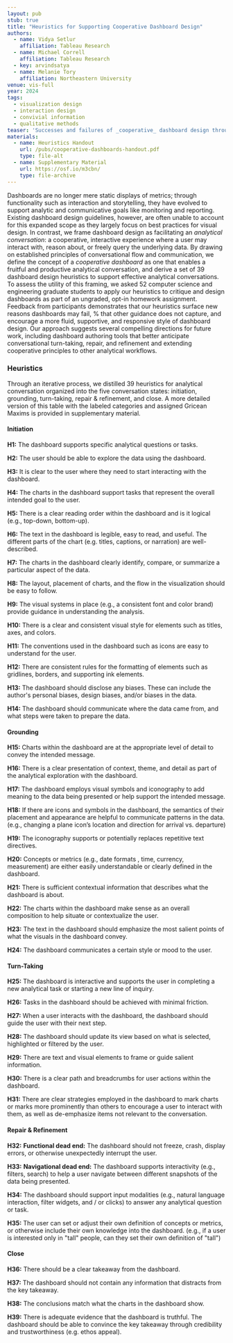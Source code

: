 ```yaml
---
layout: pub
stub: true
title: "Heuristics for Supporting Cooperative Dashboard Design"
authors:
  - name: Vidya Setlur
    affiliation: Tableau Research
  - name: Michael Correll
    affiliation: Tableau Research
  - key: arvindsatya
  - name: Melanie Tory
    affiliation: Northeastern University
venue: vis-full
year: 2024
tags:
  - visualization design
  - interaction design
  - convivial information
  - qualitative methods
teaser: 'Successes and failures of _cooperative_ dashboard design throughout the five analytic states of a conversation (a-e). Cooperative dashboards guide users through their data and, in contrast to static dashboards, provide bi-directional communication through interactivity to allow the user to change or refine their analytical goals, switch between topics of interest and levels of detail, correct or update the system if it provides irrelevant or incorrect information, and provide useful summaries of analytical actions. Note that these conversation states are not necessarily sequential and the analyst can move between these various states.'
materials:
  - name: Heuristics Handout
    url: /pubs/cooperative-dashboards-handout.pdf
    type: file-alt
  - name: Supplementary Material
    url: https://osf.io/m3cbn/
    type: file-archive
---
```

Dashboards are no longer mere static displays of metrics; through functionality such as interaction and storytelling, they have evolved to support analytic and communicative goals like monitoring and reporting. Existing dashboard design guidelines, however, are often unable to account for this expanded scope as they largely focus on best practices for visual design. In contrast, we frame dashboard design as facilitating an _analytical conversation_: a cooperative, interactive experience where a user may interact with, reason about, or freely query the underlying data. By drawing on established principles of conversational flow and communication, we define the concept of a _cooperative dashboard_ as one that enables a fruitful and productive analytical conversation, and derive a set of 39 dashboard design heuristics to support effective analytical conversations. To assess the utility of this framing, we asked 52 computer science and engineering graduate students to apply our heuristics to critique and design dashboards as part of an ungraded, opt-in homework assignment. Feedback from participants demonstrates that our heuristics surface new reasons dashboards may fail, % that other guidance does not capture,  and encourage a more fluid, supportive, and responsive style of dashboard design. Our approach suggests several compelling directions for future work, including dashboard authoring tools that better anticipate conversational turn-taking, repair, and refinement and extending cooperative principles to other analytical workflows.

### Heuristics

Through an iterative process, we distilled 39 heuristics for analytical conversation organized into the five conversation states: initiation, grounding, turn-taking, repair & refinement, and close. A more detailed version of this table with the labeled categories and assigned Gricean Maxims is provided in supplementary material.

#### Initiation

**H1:** The dashboard supports specific analytical questions or tasks. 

**H2:** The user should be able to explore the data using the dashboard.

**H3:** It is clear to the user where they need to start interacting with the dashboard.

**H4:** The charts in the dashboard support tasks that represent the overall intended goal to the user.

**H5:** There is a clear reading order within the dashboard and is it logical (e.g., top-down, bottom-up).

**H6:** The text in the dashboard is legible, easy to read, and useful. The different parts of the chart (e.g. titles, captions, or narration) are well-described.

**H7:** The charts in the dashboard clearly identify, compare, or summarize a particular aspect of the data.

**H8:** The layout, placement of charts, and the flow in the visualization should be easy to follow.

**H9:** The visual systems in place (e.g., a consistent font and color brand)  provide guidance in understanding the analysis.

**H10:** There is a clear and consistent visual style for elements such as titles, axes, and colors.

**H11:** The conventions used in the dashboard such as icons are easy to understand for the user.

**H12:** There are consistent rules for the formatting of elements such as gridlines, borders, and supporting ink elements.

**H13:** The dashboard should disclose any biases. These can include the author's personal biases, design biases, and/or biases in the data.

**H14:** The dashboard should communicate where the data came from, and what steps were taken to prepare the data.

#### Grounding

**H15:**  Charts within the dashboard are at the appropriate level of detail to convey the intended message.

**H16:** There is a clear presentation of context, theme, and detail as part of the analytical exploration with the dashboard.

**H17:** The dashboard employs visual symbols and iconography to add meaning to the data being presented or help support the intended message.

**H18:** If there are icons and symbols in the dashboard, the semantics of their placement and appearance are helpful to communicate patterns in the data. (e.g., changing a plane icon’s location and direction for arrival vs. departure)

**H19:** The iconography supports or potentially replaces repetitive text directives.  

**H20:** Concepts or metrics (e.g., date formats , time, currency, measurement) are either easily understandable or clearly defined in the dashboard.

**H21:** There is sufficient contextual information that describes what the dashboard is about.

**H22:** The charts within the dashboard make sense as an overall composition to help situate or contextualize the user.

**H23:** The text in the dashboard should emphasize the most salient points of what the visuals in the dashboard convey.

**H24:** The dashboard communicates a certain style or mood to the user.

#### Turn-Taking

**H25:** The dashboard is interactive and supports the user in completing a new analytical task or starting a new line of inquiry. 

**H26:** Tasks in the dashboard should be achieved with minimal friction. 

**H27:** When a user interacts with the dashboard,  the dashboard should guide the user with their next step.

**H28:** The dashboard should update its view based on what is selected, highlighted or filtered by the user.

**H29:** There are text and visual elements to frame or guide salient information.

**H30:** There is a clear path and breadcrumbs for user actions within the dashboard.

**H31:** There are clear strategies employed in the dashboard to mark charts or marks more prominently than others to encourage a user to interact with them, as well as de-emphasize items not relevant to the conversation.

#### Repair & Refinement

**H32:** **Functional dead end:** The dashboard should not freeze, crash, display errors, or otherwise unexpectedly interrupt the user. 

**H33:** **Navigational dead end:** The dashboard supports interactivity (e.g., filters, search) to help a user navigate between different snapshots of the data being presented.

**H34:** The dashboard should support input modalities (e.g., natural language interaction, filter widgets, and / or clicks) to answer any analytical question or task.

**H35:** The user can set or adjust their own definition of concepts or metrics, or otherwise include their own knowledge into the dashboard. (e.g., if a user is interested only in "tall" people, can they set their own definition of "tall")

#### Close

**H36:** There should be a clear takeaway from the dashboard.

**H37:** The dashboard should not contain any information that distracts from the key takeaway.

**H38:** The conclusions match what the charts in the dashboard show.

**H39:** There is adequate evidence that the dashboard is truthful. The dashboard should be able to convince the key takeaway through credibility and trustworthiness (e.g. ethos appeal).
